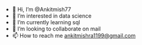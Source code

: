 - 👋 Hi, I’m @Ankitmish77
- 👀 I’m interested in data science
- 🌱 I’m currently learning sql
- 💞️ I’m looking to collaborate on mail
- 📫 How to reach me ankitmishra1199@gmail.com

<!---
Ankitmish77/Ankitmish77 is a ✨ special ✨ repository because its `README.md` (this file) appears on your GitHub profile.
You can click the Preview link to take a look at your changes.
--->
